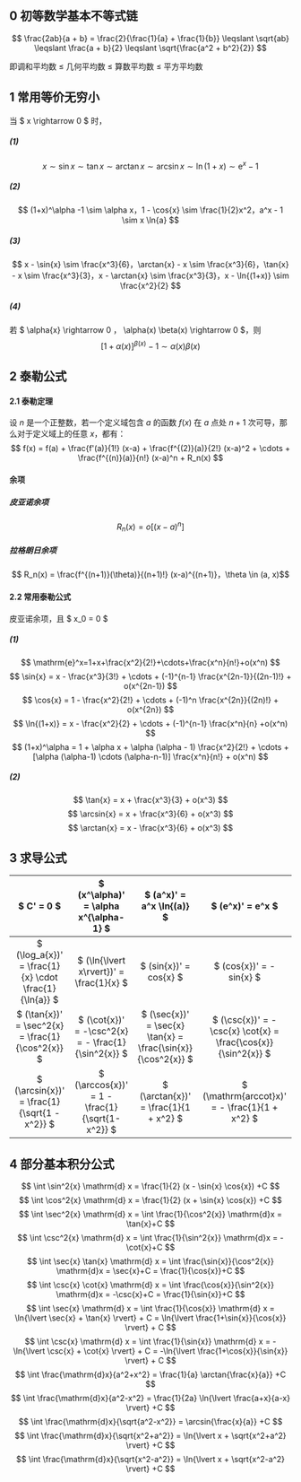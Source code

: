 ## 0 初等数学基本不等式链

$$ \frac{2ab}{a + b} = \frac{2}{\frac{1}{a} + \frac{1}{b}} \leqslant \sqrt{ab} \leqslant \frac{a + b}{2} \leqslant \sqrt{\frac{a^2 + b^2}{2}} $$

即调和平均数 $\leqslant$ 几何平均数 $\leqslant$ 算数平均数 $\leqslant$ 平方平均数

## 1 常用等价无穷小

当 $ x \rightarrow 0 $ 时，
##### (1)

$$ x \sim \sin{x} \sim \tan{x} \sim \arctan{x} \sim \arcsin{x} \sim \ln{(1+x)} \sim \mathrm{e}^x -1 $$

##### (2)
$$ (1+x)^\alpha -1 \sim \alpha x，1 - \cos{x} \sim \frac{1}{2}x^2，a^x - 1 \sim x \ln{a} $$

##### (3)
$$ x - \sin{x} \sim \frac{x^3}{6}，\arctan{x} - x \sim \frac{x^3}{6}，\tan{x} - x \sim \frac{x^3}{3}，x - \arctan{x} \sim \frac{x^3}{3}，x - \ln{(1+x)} \sim \frac{x^2}{2} $$

##### (4)
若 $ \alpha{x} \rightarrow 0 $，$ \alpha(x) \beta(x) \rightarrow 0 $，则
$$ [1 + \alpha(x)]^{\beta(x)} - 1 \sim \alpha(x) \beta(x) $$

## 2 泰勒公式

#### 2.1 泰勒定理
设 $n$ 是一个正整数，若一个定义域包含 $a$ 的函数 $f(x)$ 在 $a$ 点处 $n+1$ 次可导，那么对于定义域上的任意 $x$，都有：
$$ f(x) = f(a) + \frac{f'(a)}{1!} (x-a) + \frac{f^{(2)}(a)}{2!} (x-a)^2 + \cdots + \frac{f^{(n)}(a)}{n!} (x-a)^n + R_n(x) $$

#### 余项
##### 皮亚诺余项
$$ R_n(x) = o[(x-a)^n] $$

##### 拉格朗日余项
$$ R_n(x) = \frac{f^{(n+1)}(\theta)}{(n+1)!} (x-a)^{(n+1)}，\theta \in (a, x)$$

#### 2.2 常用泰勒公式
皮亚诺余项，且 $ x_0 = 0 $

##### (1)
$$ \mathrm{e}^x=1+x+\frac{x^2}{2!}+\cdots+\frac{x^n}{n!}+o(x^n) $$
$$ \sin{x} = x - \frac{x^3}{3!} + \cdots + (-1)^{n-1} \frac{x^{2n-1}}{(2n-1)!} + o(x^{2n-1}) $$
$$ \cos{x} = 1 - \frac{x^2}{2!} + \cdots + (-1)^n \frac{x^{2n}}{(2n)!} + o(x^{2n}) $$
$$ \ln{(1+x)} = x - \frac{x^2}{2} + \cdots + (-1)^{n-1} \frac{x^n}{n} +o(x^n) $$
$$ (1+x)^\alpha = 1 + \alpha x + \alpha (\alpha - 1) \frac{x^2}{2!} + \cdots + [\alpha (\alpha-1) \cdots (\alpha-n-1)] \frac{x^n}{n!} + o(x^n) $$

##### (2)
$$ \tan{x} = x + \frac{x^3}{3} + o(x^3) $$
$$ \arcsin{x} = x + \frac{x^3}{6} + o(x^3) $$
$$ \arctan{x} = x - \frac{x^3}{6} + o(x^3) $$

## 3 求导公式
|$ C' = 0 $|$ (x^\alpha)' = \alpha x^{\alpha-1} $|$ (a^x)' = a^x \ln{(a)} $|$ (e^x)' = e^x $|
|:-:|:-:|:-:|:-:|
|$ (\log_a{x})' = \frac{1}{x} \cdot \frac{1}{\ln{a}} $|$ (\ln{\lvert x\rvert})' = \frac{1}{x} $|$ (sin{x})' = cos{x} $|$ (cos{x})' = -sin{x} $|
|$ (\tan{x})' = \sec^2{x} = \frac{1}{\cos^2{x}} $|$ (\cot{x})' = -\csc^2{x} = - \frac{1}{\sin^2{x}} $|$ (\sec{x})' = \sec{x} \tan{x} = \frac{\sin{x}}{\cos^2{x}} $|$ (\csc{x})' = -\csc{x} \cot{x} = \frac{\cos{x}}{\sin^2{x}} $|
|$ (\arcsin{x})' = \frac{1}{\sqrt{1 - x^2}} $|$ (\arccos{x})' = 1 - \frac{1}{\sqrt{1-x^2}} $|$ (\arctan{x})' = \frac{1}{1 + x^2} $|$ (\mathrm{arccot}x)' = - \frac{1}{1 + x^2} $|

## 4 部分基本积分公式

$$ \int \sin^2{x} \mathrm{d} x = \frac{1}{2} (x - \sin{x} \cos{x}) +C $$
$$ \int \cos^2{x} \mathrm{d} x = \frac{1}{2} (x + \sin{x} \cos{x}) +C $$
$$ \int \sec^2{x} \mathrm{d} x = \int \frac{1}{\cos^2{x}} \mathrm{d}x = \tan{x}+C $$
$$ \int \csc^2{x} \mathrm{d} x = \int \frac{1}{\sin^2{x}} \mathrm{d}x = -\cot{x}+C $$
$$ \int \sec{x} \tan{x} \mathrm{d} x = \int \frac{\sin{x}}{\cos^2{x}} \mathrm{d}x = \sec{x}+C = \frac{1}{\cos{x}}+C $$
$$ \int \csc{x} \cot{x} \mathrm{d} x = \int \frac{\cos{x}}{\sin^2{x}} \mathrm{d}x = -\csc{x}+C = \frac{1}{\sin{x}}+C $$
$$ \int \sec{x} \mathrm{d} x = \int \frac{1}{\cos{x}} \mathrm{d} x = \ln{\lvert \sec{x} + \tan{x} \rvert} + C = \ln{\lvert \frac{1+\sin{x}}{\cos{x}} \rvert} + C $$
$$ \int \csc{x} \mathrm{d} x = \int \frac{1}{\sin{x}} \mathrm{d} x = -\ln{\lvert \csc{x} + \cot{x} \rvert} + C = -\ln{\lvert \frac{1+\cos{x}}{\sin{x}} \rvert} + C $$
$$ \int \frac{\mathrm{d}x}{a^2+x^2} = \frac{1}{a} \arctan{\frac{x}{a}} +C $$
$$ \int \frac{\mathrm{d}x}{a^2-x^2} = \frac{1}{2a} \ln{\lvert \frac{a+x}{a-x} \rvert} +C $$
$$ \int \frac{\mathrm{d}x}{\sqrt{a^2-x^2}} = \arcsin{\frac{x}{a}} +C $$
$$ \int \frac{\mathrm{d}x}{\sqrt{x^2+a^2}} = \ln{\lvert x + \sqrt{x^2+a^2} \rvert} +C $$
$$ \int \frac{\mathrm{d}x}{\sqrt{x^2-a^2}} = \ln{\lvert x + \sqrt{x^2-a^2} \rvert} +C $$

